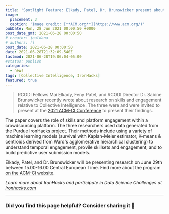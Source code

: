 ```yaml
---
title: 'Spotlight Feature: Elkady, Patel, Dr. Brunswicker present about skills & platform engagement'
image:
  placement: 3
  caption: 'Image credit: [**ACM.org**](https://www.acm.org/)'
pubDate: Mon, 28 Jun 2021 00:00:50 +0000
post_date_gmt: 2021-06-28 00:00:50
# creator: jealdana
# authors: []
post_date: 2021-06-28 00:00:50
date: 2021-06-28T21:32:09.540Z
lastmod: 2021-06-28T19:06:04-05:00
#status: publish
categories:
  - news
tags: [Collective Intelligence, IronHacks]
featured: true
---
```


> RCODI Fellows Mai Elkady, Feny Patel, and RCODI Director Dr. Sabine Brunswicker recently wrote about research on skills and engagement relative to Collective Intelligence. The three were  and were invited to present at the [2021 ACM-CI Conference](https://www.acm-ci2021.com/) to present their findings.

The paper covers the role of skills and platform engagement within a crowdsourcing platform. The three researchers used data generated from the Purdue IronHacks project. Their methods include using a variety of machine learning models (survival with Kaplan-Meier estimator, K-means & centroids derived from Ward's agglomerative hierarchical clustering) to understand temporal engagement, provile skillsets and engagement, and to build predictive user submission models. 

Elkady, Patel, and Dr. Brunswicker will be presenting research on June 29th between 15.00-16.00 Central European Time. Find more about the program [on the ACM-Ci website](https://www.acm-ci2021.com/program).



_Learn more about IronHacks and participate in Data Science Challenges at [ironhacks.com](https://ironhacks.com)_

---

### Did you find this page helpful? Consider sharing it 🙌
